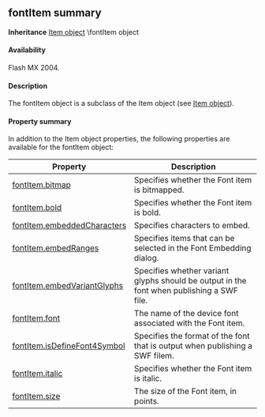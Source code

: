 ## fontItem summary

**Inheritance** [Item object](#!wielmic/developers-animatesdk-docs/test/Item_object/item_summary.md) \fontItem object

#### Availability

Flash MX 2004.

#### Description

The fontItem object is a subclass of the Item object (see [Item object](#!wielmic/developers-animatesdk-docs/test/Item_object/item_summary.md)).

#### Property summary

In addition to the Item object properties, the following properties are available for the fontItem object:

| **Property**                                  | **Description**                                                                           |
|-----------------------------------------------|-------------------------------------------------------------------------------------------|
| [fontItem.bitmap](#!wielmic/developers-animatesdk-docs/test/fontItem_object/fontItem.md)           | Specifies whether the Font item is bitmapped.                                             |
| [fontItem.bold](#!wielmic/developers-animatesdk-docs/test/fontItem_object/fontIte1.md)                | Specifies whether the Font item is bold.                                                  |
| [fontItem.embeddedCharacters](#!wielmic/developers-animatesdk-docs/test/fontItem_object/fontIte2.md)  | Specifies characters to embed.                                                            |
| [fontItem.embedRanges](#!wielmic/developers-animatesdk-docs/test/fontItem_object/fontIte3.md)         | Specifies items that can be selected in the Font Embedding dialog.                        |
| [fontItem.embedVariantGlyphs](#!wielmic/developers-animatesdk-docs/test/fontItem_object/fontIte4.md)  | Specifies whether variant glyphs should be output in the font when publishing a SWF file. |
| [fontItem.font](#!wielmic/developers-animatesdk-docs/test/fontItem_object/fontIte5.md)                | The name of the device font associated with the Font item.                                |
| [fontItem.isDefineFont4Symbol](#!wielmic/developers-animatesdk-docs/test/fontItem_object/fontIte6.md) | Specifies the format of the font that is output when publishing a SWF filem.              |
| [fontItem.italic](#!wielmic/developers-animatesdk-docs/test/fontItem_object/fontIte7.md)              | Specifies whether the Font item is italic.                                                |
| [fontItem.size](#!wielmic/developers-animatesdk-docs/test/fontItem_object/fontIte8.md)                | The size of the Font item, in points.                                                     |

<span id="fontItem.bitmap" class="anchor"></span>

